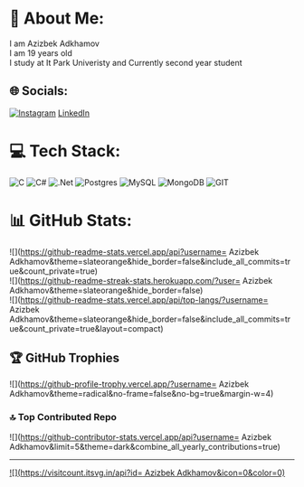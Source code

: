 # 💫 About Me:
I am Azizbek Adkhamov <br>I am 19 years old <br>I study at It Park Univeristy and Currently second year student


## 🌐 Socials:
[![Instagram](https://img.shields.io/badge/Instagram-%23E4405F.svg?logo=Instagram&logoColor=white)](https://instagram.com/Adkhamovaz) [LinkedIn](https://img.shields.io/badge/LinkedIn-%230077B5.svg?logo=linkedin&logoColor=white)

# 💻 Tech Stack:
![C](https://img.shields.io/badge/c-%2300599C.svg?style=for-the-badge&logo=c&logoColor=white) ![C#](https://img.shields.io/badge/c%23-%23239120.svg?style=for-the-badge&logo=c-sharp&logoColor=white) ![.Net](https://img.shields.io/badge/.NET-5C2D91?style=for-the-badge&logo=.net&logoColor=white) ![Postgres](https://img.shields.io/badge/postgres-%23316192.svg?style=for-the-badge&logo=postgresql&logoColor=white) ![MySQL](https://img.shields.io/badge/mysql-%2300000f.svg?style=for-the-badge&logo=mysql&logoColor=white) ![MongoDB](https://img.shields.io/badge/MongoDB-%234ea94b.svg?style=for-the-badge&logo=mongodb&logoColor=white) ![GIT](https://img.shields.io/badge/Git-fc6d26?style=for-the-badge&logo=git&logoColor=white)
# 📊 GitHub Stats:
![](https://github-readme-stats.vercel.app/api?username= Azizbek Adkhamov&theme=slateorange&hide_border=false&include_all_commits=true&count_private=true)<br/>
![](https://github-readme-streak-stats.herokuapp.com/?user= Azizbek Adkhamov&theme=slateorange&hide_border=false)<br/>
![](https://github-readme-stats.vercel.app/api/top-langs/?username= Azizbek Adkhamov&theme=slateorange&hide_border=false&include_all_commits=true&count_private=true&layout=compact)

## 🏆 GitHub Trophies
![](https://github-profile-trophy.vercel.app/?username= Azizbek Adkhamov&theme=radical&no-frame=false&no-bg=true&margin-w=4)

### 🔝 Top Contributed Repo
![](https://github-contributor-stats.vercel.app/api?username= Azizbek Adkhamov&limit=5&theme=dark&combine_all_yearly_contributions=true)

---
[![](https://visitcount.itsvg.in/api?id= Azizbek Adkhamov&icon=0&color=0)](https://visitcount.itsvg.in)

<!-- Proudly created with GPRM ( https://gprm.itsvg.in ) -->
